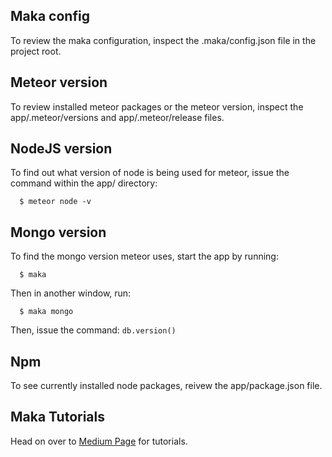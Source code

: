 ## Maka config
To review the maka configuration, inspect the .maka/config.json file in the project root.

## Meteor version
To review installed meteor packages or the meteor version, inspect the app/.meteor/versions and
app/.meteor/release files.

## NodeJS version
To find out what version of node is being used for meteor, issue the command within the app/ directory:
```
  $ meteor node -v
```

## Mongo version
To find the mongo version meteor uses, start the app by running:
```
  $ maka
```

Then in another window, run:
``` 
  $ maka mongo
```

Then, issue the command:  ``` db.version() ```

## Npm
To see currently installed node packages, reivew the app/package.json file.

## Maka Tutorials
Head on over to [Medium Page](https://medium.com/@matthewjmcampbell/) for tutorials.
